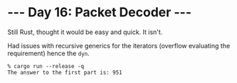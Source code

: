 # --- Day 16: Packet Decoder ---

Still Rust, thought it would be easy and quick. It isn't.

Had issues with recursive generics for the iterators
(overflow evaluating the requirement) hence the `dyn`.

```
% cargo run --release -q
The answer to the first part is: 951
```
